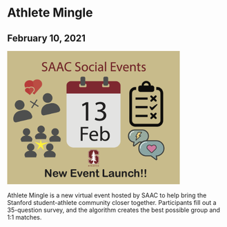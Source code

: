 # Athlete Mingle

## February 10, 2021

<img width="400" src="AthleteMingle.png" alt="Athlete Mingle graphic">

Athlete Mingle is a new virtual event hosted by SAAC to help bring the Stanford
student-athlete community closer together. Participants fill out a 35-question
survey, and the algorithm creates the best possible group and 1:1 matches.